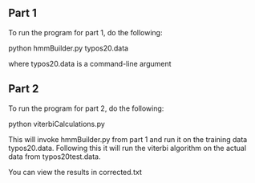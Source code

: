 ## Part 1
To run the program for part 1, do the following:

python hmmBuilder.py typos20.data

where typos20.data is a command-line argument

## Part 2

To run the program for part 2, do the following:

python viterbiCalculations.py

This will invoke hmmBuilder.py from part 1 and run it on the training data typos20.data.
Following this it will run the viterbi algorithm on the actual data from typos20test.data.

You can view the results in corrected.txt


